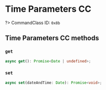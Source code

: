 # Time Parameters CC

?> CommandClass ID: `0x8b`

## Time Parameters CC methods

### `get`

```ts
async get(): Promise<Date | undefined>;
```

### `set`

```ts
async set(dateAndTime: Date): Promise<void>;
```

